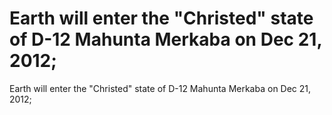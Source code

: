# Earth    will enter  the "Christed" state of   D-12 Mahunta Merkaba on Dec 21, 2012;

Earth    will enter  the "Christed" state of   D-12 Mahunta Merkaba on Dec 21, 2012;